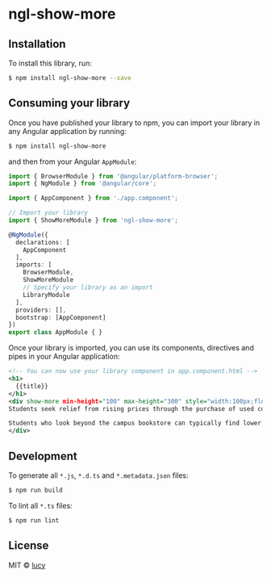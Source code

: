 # ngl-show-more

## Installation

To install this library, run:

```bash
$ npm install ngl-show-more --save
```

## Consuming your library

Once you have published your library to npm, you can import your library in any Angular application by running:

```bash
$ npm install ngl-show-more
```

and then from your Angular `AppModule`:

```typescript
import { BrowserModule } from '@angular/platform-browser';
import { NgModule } from '@angular/core';

import { AppComponent } from './app.component';

// Import your library
import { ShowMoreModule } from 'ngl-show-more';

@NgModule({
  declarations: [
    AppComponent
  ],
  imports: [
    BrowserModule,
    ShowMoreModule
    // Specify your library as an import
    LibraryModule
  ],
  providers: [],
  bootstrap: [AppComponent]
})
export class AppModule { }
```

Once your library is imported, you can use its components, directives and pipes in your Angular application:

```xml
<!-- You can now use your library component in app.component.html -->
<h1>
  {{title}}
</h1>
<div show-more min-height="100" max-height="300" style="width:100px;float:left;">
Students seek relief from rising prices through the purchase of used copies of textbooks, which tend to be less expensive. Most college bookstores offer used copies of textbooks at lower prices. Most bookstores will also buy used copies back from students at the end of a term if the book is going to be re-used at the school. Books that are not being re-used at the school are often purchased by an off-campus wholesaler for 0-30% of the new cost, for distribution to other bookstores where the books will be sold. Textbook companies have countered this by encouraging faculty to assign homework that must be done on the publisher's website. If a student has a new textbook, then he or she can use the pass code in the book to register on the site. If the student has purchased a used textbook, then he or she must pay money directly to the publisher in order to access the website and complete assigned homework.

Students who look beyond the campus bookstore can typically find lower prices. With the ISBN or title, author and edition, most textbooks can be located through online used book sellers or retailers.
</div>
```

## Development

To generate all `*.js`, `*.d.ts` and `*.metadata.json` files:

```bash
$ npm run build
```

To lint all `*.ts` files:

```bash
$ npm run lint
```

## License

MIT © [lucy](mailto:lucy@ilucy.in)
